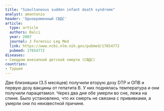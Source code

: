 ```yaml
---
title: "Simultaneous sudden infant death syndrome"
analyst: amantonio
header: 'Одновременный СВДС'
article:
  type: article
  authors: Balci
  year: 2007
  journal: J Forensic Leg Med
  link: https://www.ncbi.nlm.nih.gov/pubmed/17654772
  pubmed: 17654772
diseases:
- Синдром внезапной детской смерти (СВДС)
countries:
- Турция
---
```


Две близняшки (3.5 месяцев) получили вторую дозу DTP и ОПВ и первую дозу вакцины от гепатита В. У них поднялась температура и они получили парацетамол. Через два дня обе умерли во сне, лежа на спине. Было установлено, что их смерть не связана с прививками, а умерли они по неизвестной причине.
